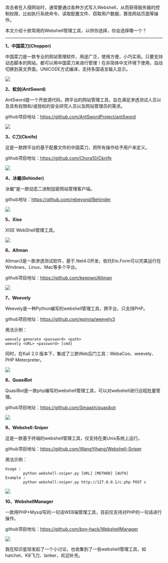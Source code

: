 攻击者在入侵网站时，通常要通过各种方式写入Webshell，从而获得服务器的控制权限，比如执行系统命令、读取配置文件、窃取用户数据，篡改网站页面等操作。

本文介绍十款常用的Webshell管理工具，以供你选择，你会选择哪一个？

------

**1、中国菜刀(Chopper)**

中国菜刀是一款专业的网站管理软件，用途广泛，使用方便，小巧实用。只要支持动态脚本的网站，都可以用中国菜刀来进行管理！在非简体中文环境下使用，自动切换到英文界面。UNICODE方式编译，支持多国语言输入显示。

![](image/privilege-6-1.png)



**2、蚁剑(AntSword)**

AntSword是一个开放源代码，跨平台的网站管理工具，旨在满足渗透测试人员以及具有权限和/或授权的安全研究人员以及网站管理员的需求。

github项目地址：https://github.com/AntSwordProject/antSword

![](image/privilege-6-2.png)



**3、C刀(Cknife)**

这是一款跨平台的基于配置文件的中国菜刀，把所有操作给予用户来定义。

github项目地址：https://github.com/Chora10/Cknife

![](image/privilege-6-3.png)



**4、冰蝎(Behinder)**

冰蝎”是一款动态二进制加密网站管理客户端。

github地址：https://github.com/rebeyond/Behinder

![](image/privilege-6-4.png)

**5、Xise**

XISE WebShell管理工具。

![](image/privilege-6-5.png)



**6、Altman**

Altman3是一款渗透测试软件，基于.Net4.0开发，依托Eto.Form可以完美运行在Windows、Linux、Mac等多个平台。

github项目地址：https://github.com/keepwn/Altman

![](image/privilege-6-6.png)



**7、Weevely**

Weevely是一种Python编写的webshell管理工具，跨平台，只支持PHP。

github项目地址：<https://github.com/epinna/weevely3>

用法示例：

```
weevely generate <password> <path>
weevely <URL> <password> [cmd]
```

同时，在Kali 2.0 版本下，集成了三款Web后门工具：WebaCoo、weevely、PHP Meterpreter。

![](image/privilege-6-7.png)



**8、QuasiBot**

QuasiBot是一款php编写的webshell管理工具，可以对webshell进行远程批量管理。

github项目地址：<https://github.com/Smaash/quasibot>

![](image/privilege-6-8.png)



**9、Webshell-Sniper**

这是一款基于终端的webshell管理工具，仅支持在类Unix系统上运行。

github项目地址：https://github.com/WangYihang/Webshell-Sniper

用法示例：

```
Usage : 
        python webshell-sniper.py [URL] [METHOD] [AUTH]
Example : 
        python webshell-sniper.py http://127.0.0.1/c.php POST c
```

![](image/privilege-6-9.png)



**10、WebshellManager**

一款用PHP+Mysql写的一句话WEB端管理工具，目前仅支持对PHP的一句话进行操作。

github项目地址：https://github.com/boy-hack/WebshellManager

![](image/privilege-6-10.png)

我在知识星球发起了一个小讨论，也收集到了一些webshell管理工具，如 hatchet、K8飞刀、lanker，欢迎补充。